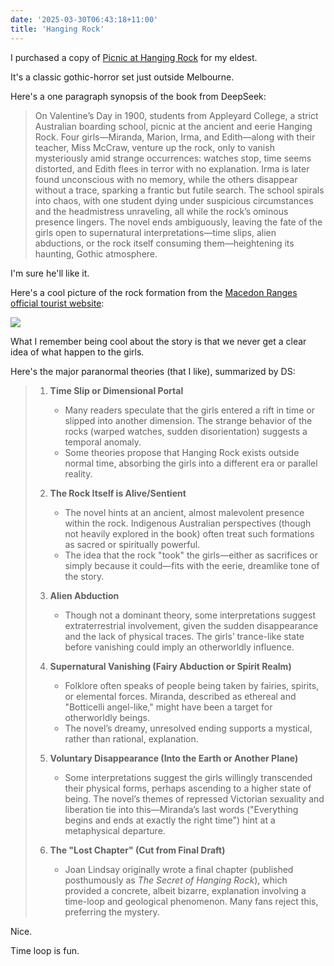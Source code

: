 ```yaml
---
date: '2025-03-30T06:43:18+11:00'
title: 'Hanging Rock'
---
```


I purchased a copy of [Picnic at Hanging Rock](https://www.goodreads.com/book/show/29907902-picnic-at-hanging-rock) for my eldest.

It's a classic gothic-horror set just outside Melbourne.

Here's a one paragraph synopsis of the book from DeepSeek:

> On Valentine’s Day in 1900, students from Appleyard College, a strict Australian boarding school, picnic at the ancient and eerie Hanging Rock. Four girls—Miranda, Marion, Irma, and Edith—along with their teacher, Miss McCraw, venture up the rock, only to vanish mysteriously amid strange occurrences: watches stop, time seems distorted, and Edith flees in terror with no explanation. Irma is later found unconscious with no memory, while the others disappear without a trace, sparking a frantic but futile search. The school spirals into chaos, with one student dying under suspicious circumstances and the headmistress unraveling, all while the rock’s ominous presence lingers. The novel ends ambiguously, leaving the fate of the girls open to supernatural interpretations—time slips, alien abductions, or the rock itself consuming them—heightening its haunting, Gothic atmosphere.

I'm sure he'll like it.

Here's a cool picture of the rock formation from the [Macedon Ranges official tourist website](https://www.visitmacedonranges.com/tourism-listing/hanging-rock/):

![](/blog/pics/Hanging-Rock-1.jpg)

What I remember being cool about the story is that we never get a clear idea of what happen to the girls.

Here's the major paranormal theories (that I like), summarized by DS:


> 1. **Time Slip or Dimensional Portal**
>    - Many readers speculate that the girls entered a rift in time or slipped into another dimension. The strange behavior of the rocks (warped watches, sudden disorientation) suggests a temporal anomaly.
>    - Some theories propose that Hanging Rock exists outside normal time, absorbing the girls into a different era or parallel reality.
>
> 2. **The Rock Itself is Alive/Sentient**
>    - The novel hints at an ancient, almost malevolent presence within the rock. Indigenous Australian perspectives (though not heavily explored in the book) often treat such formations as sacred or spiritually powerful.
>    - The idea that the rock "took" the girls—either as sacrifices or simply because it could—fits with the eerie, dreamlike tone of the story.
>
> 3. **Alien Abduction**
>    - Though not a dominant theory, some interpretations suggest extraterrestrial involvement, given the sudden disappearance and the lack of physical traces. The girls’ trance-like state before vanishing could imply an otherworldly influence.
>
> 4. **Supernatural Vanishing (Fairy Abduction or Spirit Realm)**
>    - Folklore often speaks of people being taken by fairies, spirits, or elemental forces. Miranda, described as ethereal and "Botticelli angel-like," might have been a target for otherworldly beings.
>    - The novel’s dreamy, unresolved ending supports a mystical, rather than rational, explanation.
>
> 5. **Voluntary Disappearance (Into the Earth or Another Plane)**
>    - Some interpretations suggest the girls willingly transcended their physical forms, perhaps ascending to a higher state of being. The novel’s themes of repressed Victorian sexuality and liberation tie into this—Miranda’s last words ("Everything begins and ends at exactly the right time") hint at a metaphysical departure.
>
> 6. **The "Lost Chapter" (Cut from Final Draft)**
>    - Joan Lindsay originally wrote a final chapter (published posthumously as *The Secret of Hanging Rock*), which provided a concrete, albeit bizarre, explanation involving a time-loop and geological phenomenon. Many fans reject this, preferring the mystery.

Nice.

Time loop is fun.

